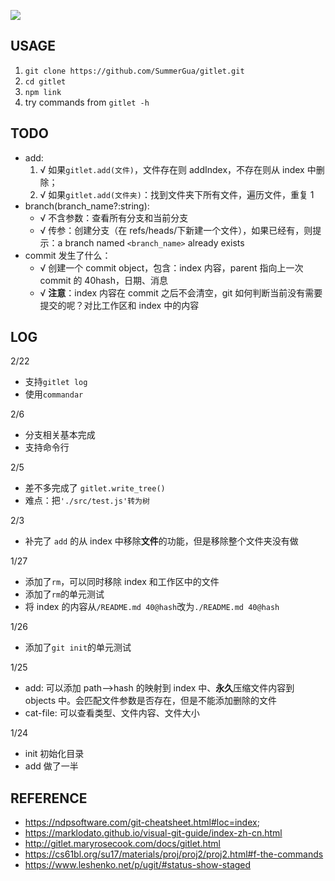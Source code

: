 ![](https://img-blog.csdnimg.cn/e89f3778708e4e86ae32788ae3fad029.png)

## USAGE

1. `git clone https://github.com/SummerGua/gitlet.git`
2. `cd gitlet`
3. `npm link`
4. try commands from `gitlet -h`

## TODO

- add:
  1. √ 如果`gitlet.add(文件)`，文件存在则 addIndex，不存在则从 index 中删除；
  2. √ 如果`gitlet.add(文件夹)`：找到文件夹下所有文件，遍历文件，重复 1
- branch(branch_name?:string):
  - √ 不含参数：查看所有分支和当前分支
  - √ 传参：创建分支（在 refs/heads/下新建一个文件），如果已经有，则提示：a branch named `<branch_name>` already exists
- commit 发生了什么：
  - √ 创建一个 commit object，包含：index 内容，parent 指向上一次 commit 的 40hash，日期、消息
  - √ **注意**：index 内容在 commit 之后不会清空，git 如何判断当前没有需要提交的呢？对比工作区和 index 中的内容

## LOG

2/22

- 支持`gitlet log`
- 使用`commandar`

2/6

- 分支相关基本完成
- 支持命令行

2/5

- 差不多完成了 `gitlet.write_tree()`
- 难点：把`'./src/test.js'转为树`

2/3

- 补完了 `add` 的从 index 中移除**文件**的功能，但是移除整个文件夹没有做

1/27

- 添加了`rm`，可以同时移除 index 和工作区中的文件
- 添加了`rm`的单元测试
- 将 index 的内容从`/README.md 40@hash`改为`./README.md 40@hash`

1/26

- 添加了`git init`的单元测试

1/25

- add: 可以添加 path—>hash 的映射到 index 中、**永久**压缩文件内容到 objects 中。会匹配文件参数是否存在，但是不能添加删除的文件
- cat-file: 可以查看类型、文件内容、文件大小

1/24

- init 初始化目录
- add 做了一半

## REFERENCE

- https://ndpsoftware.com/git-cheatsheet.html#loc=index;
- https://marklodato.github.io/visual-git-guide/index-zh-cn.html
- http://gitlet.maryrosecook.com/docs/gitlet.html
- https://cs61bl.org/su17/materials/proj/proj2/proj2.html#f-the-commands
- https://www.leshenko.net/p/ugit/#status-show-staged
